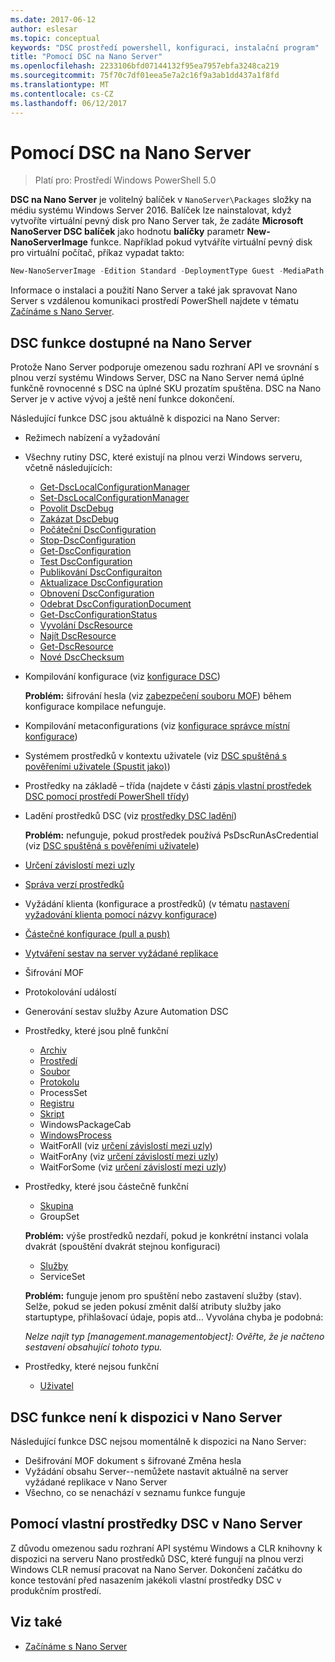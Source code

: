 ```yaml
---
ms.date: 2017-06-12
author: eslesar
ms.topic: conceptual
keywords: "DSC prostředí powershell, konfiguraci, instalační program"
title: "Pomocí DSC na Nano Server"
ms.openlocfilehash: 2233106bfd07144132f95ea7957ebfa3248ca219
ms.sourcegitcommit: 75f70c7df01eea5e7a2c16f9a3ab1dd437a1f8fd
ms.translationtype: MT
ms.contentlocale: cs-CZ
ms.lasthandoff: 06/12/2017
---
```

# <a name="using-dsc-on-nano-server"></a>Pomocí DSC na Nano Server

> Platí pro: Prostředí Windows PowerShell 5.0

**DSC na Nano Server** je volitelný balíček v `NanoServer\Packages` složky na médiu systému Windows Server 2016. Balíček lze nainstalovat, když vytvoříte virtuální pevný disk pro Nano Server tak, že zadáte **Microsoft NanoServer DSC balíček** jako hodnotu **balíčky** parametr **New-NanoServerImage**  funkce. Například pokud vytváříte virtuální pevný disk pro virtuální počítač, příkaz vypadat takto:

```powershell
New-NanoServerImage -Edition Standard -DeploymentType Guest -MediaPath f:\ -BasePath .\Base -TargetPath .\Nano1\Nano.vhd -ComputerName Nano1 -Packages Microsoft-NanoServer-DSC-Package
```

Informace o instalaci a použití Nano Server a také jak spravovat Nano Server s vzdálenou komunikaci prostředí PowerShell najdete v tématu [Začínáme s Nano Server](https://technet.microsoft.com/en-us/library/mt126167.aspx).


## <a name="dsc-features-available-on-nano-server"></a>DSC funkce dostupné na Nano Server

 Protože Nano Server podporuje omezenou sadu rozhraní API ve srovnání s plnou verzí systému Windows Server, DSC na Nano Server nemá úplné funkčně rovnocenné s DSC na úplné SKU prozatím spuštěna. DSC na Nano Server je v active vývoj a ještě není funkce dokončení.
 
 Následující funkce DSC jsou aktuálně k dispozici na Nano Server: 


* Režimech nabízení a vyžadování

* Všechny rutiny DSC, které existují na plnou verzi Windows serveru, včetně následujících: 
  * [Get-DscLocalConfigurationManager](https://technet.microsoft.com/en-us/library/dn407378.aspx)
  * [Set-DscLocalConfigurationManager](https://technet.microsoft.com/en-us/library/dn521621.aspx)   
  * [Povolit DscDebug](https://technet.microsoft.com/en-us/library/mt517870.aspx)
  * [Zakázat DscDebug](https://technet.microsoft.com/en-us/library/mt517872.aspx)       
  * [Počáteční DscConfiguration](https://technet.microsoft.com/en-us/library/dn521623.aspx)
  * [Stop-DscConfiguration](https://technet.microsoft.com/en-us/library/mt143542.aspx)
  * [Get-DscConfiguration](https://technet.microsoft.com/en-us/library/dn407379.aspx)
  * [Test DscConfiguration](https://technet.microsoft.com/en-us/library/dn407382.aspx)      
  * [Publikování DscConfiguraiton](https://technet.microsoft.com/en-us/library/mt517875.aspx) 
  * [Aktualizace DscConfiguration](https://technet.microsoft.com/en-us/library/mt143541.aspx)
  * [Obnovení DscConfiguration](https://technet.microsoft.com/en-us/library/dn407383.aspx)
  * [Odebrat DscConfigurationDocument](https://technet.microsoft.com/en-us/library/mt143544.aspx)
  * [Get-DscConfigurationStatus](https://technet.microsoft.com/en-us/library/mt517868.aspx)
  * [Vyvolání DscResource](https://technet.microsoft.com/en-us/library/mt517869.aspx)
  * [Najít DscResource](https://technet.microsoft.com/en-us/library/mt517874.aspx)
  * [Get-DscResource](https://technet.microsoft.com/en-us/library/dn521625.aspx)
  * [Nové DscChecksum](https://technet.microsoft.com/en-us/library/dn521622.aspx)    

* Kompilování konfigurace (viz [konfigurace DSC](configurations.md))

  **Problém:** šifrování hesla (viz [zabezpečení souboru MOF](securemof.md)) během konfigurace kompilace nefunguje.

* Kompilování metaconfigurations (viz [konfigurace správce místní konfigurace](metaConfig.md))

* Systémem prostředků v kontextu uživatele (viz [DSC spuštěná s pověřeními uživatele (Spustit jako)](runAsUser.md))

* Prostředky na základě – třída (najdete v části [zápis vlastní prostředek DSC pomocí prostředí PowerShell třídy](authoringResourceClass.md))

* Ladění prostředků DSC (viz [prostředky DSC ladění](debugresource.md))
  
  **Problém:** nefunguje, pokud prostředek používá PsDscRunAsCredential (viz [DSC spuštěná s pověřeními uživatele](runAsUser.md))

* [Určení závislostí mezi uzly](crossNodeDependencies.md) 

* [Správa verzí prostředků](sxsResource.md)

* Vyžádání klienta (konfigurace a prostředků) (v tématu [nastavení vyžadování klienta pomocí názvy konfigurace](pullClientConfigNames.md))

* [Částečné konfigurace (pull a push)](partialConfigs.md)

* [Vytváření sestav na server vyžádané replikace](reportServer.md) 

* Šifrování MOF

* Protokolování událostí

* Generování sestav služby Azure Automation DSC

* Prostředky, které jsou plně funkční
  * [Archiv](archiveResource.md)
  * [Prostředí](environmentResource.md)
  * [Soubor](fileResource.md)
  * [Protokolu](logResource.md)
  * ProcessSet
  * [Registru](registryResource.md)
  * [Skript](scriptResource.md)
  * WindowsPackageCab
  * [WindowsProcess](windowsProcessResource.md)
  * WaitForAll (viz [určení závislostí mezi uzly](crossNodeDependencies.md))
  * WaitForAny (viz [určení závislostí mezi uzly](crossNodeDependencies.md))
  * WaitForSome (viz [určení závislostí mezi uzly](crossNodeDependencies.md))

* Prostředky, které jsou částečně funkční
  * [Skupina](groupResource.md)
  * GroupSet
  
  **Problém:** výše prostředků nezdaří, pokud je konkrétní instanci volala dvakrát (spouštění dvakrát stejnou konfiguraci)
  
  * [Služby](serviceResource.md)
  * ServiceSet
  
  **Problém:** funguje jenom pro spuštění nebo zastavení služby (stav). Selže, pokud se jeden pokusí změnit další atributy služby jako startuptype, přihlašovací údaje, popis atd... Vyvolána chyba je podobná:
  
  *Nelze najít typ [management.managementobject]: Ověřte, že je načteno sestavení obsahující tohoto typu.*
  
* Prostředky, které nejsou funkční
  * [Uživatel](userResource.md)
  

## <a name="dsc-features-not-available-on-nano-server"></a>DSC funkce není k dispozici v Nano Server

Následující funkce DSC nejsou momentálně k dispozici na Nano Server:

* Dešifrování MOF dokument s šifrované Změna hesla 
* Vyžádání obsahu Server--nemůžete nastavit aktuálně na server vyžádané replikace v Nano Server
* Všechno, co se nenachází v seznamu funkce funguje

## <a name="using-custom-dsc-resources-on-nano-server"></a>Pomocí vlastní prostředky DSC v Nano Server
 
Z důvodu omezenou sadu rozhraní API systému Windows a CLR knihovny k dispozici na serveru Nano prostředků DSC, které fungují na plnou verzi Windows CLR nemusí pracovat na Nano Server. Dokončení začátku do konce testování před nasazením jakékoli vlastní prostředky DSC v produkčním prostředí.

## <a name="see-also"></a>Viz také
- [Začínáme s Nano Server](https://technet.microsoft.com/en-us/library/mt126167.aspx)

